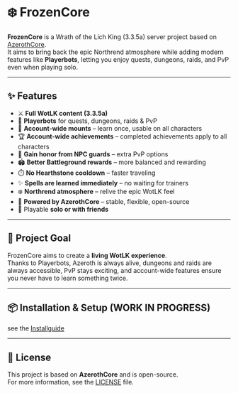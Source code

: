 # ❄️ FrozenCore

**FrozenCore** is a Wrath of the Lich King (3.3.5a) server project based on [AzerothCore](https://www.azerothcore.org).  
It aims to bring back the epic Northrend atmosphere while adding modern features like **Playerbots**, letting you enjoy quests, dungeons, raids, and PvP even when playing solo.

---

## ✨ Features

- ⚔️ **Full WotLK content (3.3.5a)**
- 🤖 **Playerbots** for quests, dungeons, raids & PvP
- 🐴 **Account-wide mounts** – learn once, usable on all characters
- 🏆 **Account-wide achievements** – completed achievements apply to all characters
- 🎯 **Gain honor from NPC guards** – extra PvP options
- 🏟️ **Better Battleground rewards** – more balanced and rewarding
- ⏱️ **No Hearthstone cooldown** – faster traveling
- ✨ **Spells are learned immediately** – no waiting for trainers
- ❄️ **Northrend atmosphere** – relive the epic WotLK feel
- 🔧 **Powered by AzerothCore** – stable, flexible, open-source
- 👥 Playable **solo or with friends**

---

## 🚀 Project Goal

FrozenCore aims to create a **living WotLK experience**.  
Thanks to Playerbots, Azeroth is always alive, dungeons and raids are always accessible, PvP stays exciting, and account-wide features ensure you never have to learn something twice.

---

## 📦 Installation & Setup (WORK IN PROGRESS)

see the [Installguide](./FrozenCore%20Installguide)

---

## 📜 License

This project is based on **AzerothCore** and is open-source.  
For more information, see the [LICENSE](LICENSE) file.
